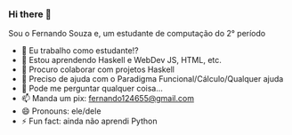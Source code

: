 ### Hi there 👋

Sou o Fernando Souza e, um estudante de computação do 2° período


- 🔭 Eu trabalho como estudante!?
- 🌱 Estou aprendendo Haskell e WebDev JS, HTML, etc.
- 👯 Procuro colaborar com projetos Haskell
- 🤔 Preciso de ajuda com o Paradigma Funcional/Cálculo/Qualquer ajuda
- 💬 Pode me perguntar qualquer coisa...
- 📫 Manda um pix: fernando124655@gmail.com
- 😄 Pronouns: ele/dele
- ⚡ Fun fact: ainda não aprendi Python
